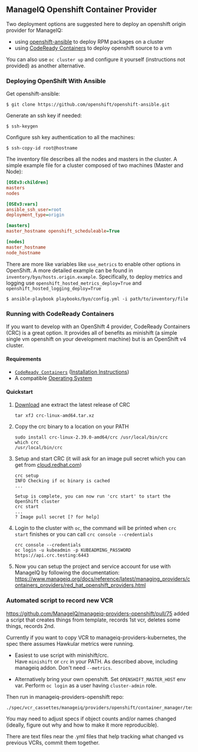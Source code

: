 ## ManageIQ Openshift Container Provider

Two deployment options are suggested here to deploy an openshift origin
provider for ManageIQ:

- using [openshift-ansible](https://github.com/openshift/openshift-ansible) to
  deploy RPM packages on a cluster
- using [CodeReady Containers](https://github.com/crc-org/crc) to deploy
  openshift source to a vm

You can also use `oc cluster up` and configure it yourself (instructions not
provided) as another alternative.

### Deploying OpenShift With Ansible

Get openshift-ansible:

```console
$ git clone https://github.com/openshift/openshift-ansible.git
```

Generate an ssh key if needed:

```console
$ ssh-keygen
```

Configure ssh key authentication to all the machines:

```console
$ ssh-copy-id root@hostname
```

The inventory file describes all the nodes and masters in the cluster. A simple
example file for a cluster composed of two machines (Master and Node):

```INI
[OSEv3:children]
masters
nodes

[OSEv3:vars]
ansible_ssh_user=root
deployment_type=origin

[masters]
master_hostname openshift_scheduleable=True

[nodes]
master_hostname
node_hostname
```

There are more like variables like `use_metrics` to enable other options in
OpenShift.  A more detailed example can be found in
`inventory/byo/hosts.origin.example`. Specifically, to deploy metrics and
logging use `openshift_hosted_metrics_deploy=True` and
`openshift_hosted_logging_deploy=True`

```console
$ ansible-playbook playbooks/byo/config.yml -i path/to/inventory/file
```

### Running with CodeReady Containers


If you want to develop with an OpenShift 4 provider, CodeReady Containers (CRC)
is a great option.  It provides all of benefits as minishift (a simple single
vm openshift on your development machine) but is an OpenShift v4 cluster.


#### Requirements

* [`CodeReady Containers`](https://github.com/crc-org/crc) ([Installation Instructions](https://crc.dev/crc/getting_started/getting_started/installing/))
* A compatible [Operating System](https://crc.dev/crc/getting_started/getting_started/installing/#_operating_system_requirements)

#### Quickstart

1. [Download](https://console.redhat.com/openshift/create/local) ane extract the latest release of CRC

    ```console
    tar xfJ crc-linux-amd64.tar.xz
    ```
2. Copy the crc binary to a location on your PATH

    ```console
    sudo install crc-linux-2.39.0-amd64/crc /usr/local/bin/crc
    which crc
    /usr/local/bin/crc
    ```

3. Setup and start CRC (it will ask for an image pull secret which you can get from [cloud.redhat.com](https://cloud.redhat.com/openshift/install/crc/installer-provisioned))

    ```console
    crc setup
    INFO Checking if oc binary is cached
    ...

    Setup is complete, you can now run 'crc start' to start the OpenShift cluster
    crc start
    ...
    ? Image pull secret [? for help]
    ```

4. Login to the cluster with `oc`, the command will be printed when `crc start` finishes or you can call `crc console --credentials`
    ```console
    crc console --credentials
    oc login -u kubeadmin -p KUBEADMING_PASSWORD https://api.crc.testing:6443
    ```

5. Now you can setup the project and service account for use with ManageIQ by following the documentation: https://www.manageiq.org/docs/reference/latest/managing_providers/containers_providers/red_hat_openshift_providers.html

### Automated script to record new VCR

https://github.com/ManageIQ/manageiq-providers-openshift/pull/75 added a script that creates things from template, records 1st vcr, deletes some things, records 2nd.

Currently if you want to copy VCR to manageiq-providers-kubernetes, the spec there assumes Hawkular metrics were running.

- Easiest to use script with minishift/crc.  
  Have `minishift` or `crc` in your PATH.
  As described above, including manageiq addon.  Don't need `--metrics`.

- Alternatively bring your own openshift.
  Set `OPENSHIFT_MASTER_HOST` env var.
  Perform `oc login` as a user having `cluster-admin` role.

Then run in manageiq-providers-openshift repo:
```
./spec/vcr_cassettes/manageiq/providers/openshift/container_manager/test_objects_record.sh
```

You may need to adjust specs if object counts and/or names changed (ideally, figure out why and how to make it more reproducible).

There are text files near the .yml files that help tracking what changed vs previous VCRs, commit them together.
